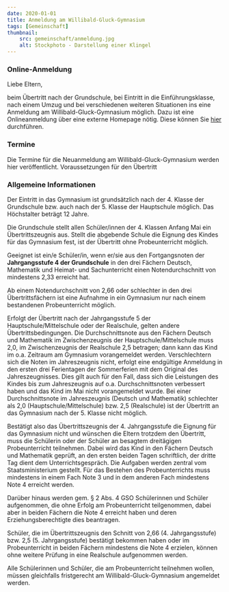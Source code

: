 ```yaml
---
date: 2020-01-01
title: Anmeldung am Willibald-Gluck-Gymnasium
tags: [Gemeinschaft]
thumbnail: 
    src: gemeinschaft/anmeldung.jpg
    alt: Stockphoto - Darstellung einer Klingel
---
```


### Online-Anmeldung

Liebe Eltern,

beim Übertritt nach der Grundschule, bei Eintritt in die Einführungsklasse, nach einem Umzug und bei verschiedenen weiteren Situationen ins eine Anmeldung am Willibald-Gluck-Gymnasium möglich. Dazu ist eine Onlineanmeldung über eine externe Homepage nötig. Diese können Sie <a href="https://www.schulantrag.de/?sch=0223">hier</a> durchführen.

### Termine

Die Termine für die Neuanmeldung am Willibald-Gluck-Gymnasium werden hier veröffentlicht. Voraussetzungen für den Übertritt


### Allgemeine Informationen

Der Eintritt in das Gymnasium ist grundsätzlich nach der 4. Klasse der Grundschule bzw. auch nach der 5. Klasse der Hauptschule möglich. Das Höchstalter beträgt 12 Jahre.

Die Grundschule stellt allen Schüler/innen der 4. Klassen Anfang Mai ein Übertrittszeugnis aus. Stellt die abgebende Schule die Eignung des Kindes für das Gymnasium fest, ist der Übertritt ohne Probeunterricht möglich.

Geeignet ist ein/e Schüler/in, wenn er/sie aus den Fortgangsnoten der **Jahrgangsstufe 4 der Grundschule** in den drei Fächern Deutsch, Mathematik und Heimat- und Sachunterricht einen Notendurchschnitt von mindestens 2,33 erreicht hat.

Ab einem Notendurchschnitt von 2,66 oder schlechter in den drei Übertrittsfächern ist eine Aufnahme in ein Gymnasium nur nach einem bestandenen Probeunterricht möglich.

Erfolgt der Übertritt nach der Jahrgangsstufe 5 der Hauptschule/Mittelschule oder der Realschule, gelten andere Übertrittsbedingungen. Die Durchschnittsnote aus den Fächern Deutsch und Mathematik im Zwischenzeugnis der Hauptschule/Mittelschule muss 2,0, im Zwischenzeugnis der Realschule 2,5 betragen; dann kann das Kind im o.a. Zeitraum am Gymnasium vorangemeldet werden. Verschlechtern sich die Noten im Jahreszeugnis nicht, erfolgt eine endgültige Anmeldung in den ersten drei Ferientagen der Sommerferien mit dem Original des Jahreszeugnisses. Dies gilt auch für den Fall, dass sich die Leistungen des Kindes bis zum Jahreszeugnis auf o.a. Durchschnittsnoten verbessert haben und das Kind im Mai nicht vorangemeldet wurde. Bei einer Durchschnittsnote im Jahreszeugnis (Deutsch und Mathematik) schlechter als 2,0 (Hauptschule/Mittelschule) bzw. 2,5 (Realschule) ist der Übertritt an das Gymnasium nach der 5. Klasse nicht möglich.

Bestätigt also das Übertrittszeugnis der 4. Jahrgangsstufe die Eignung für das Gymnasium nicht und wünschen die Eltern trotzdem den Übertritt, muss die Schülerin oder der Schüler an besagtem dreitägigen Probeunterricht teilnehmen. Dabei wird das Kind in den Fächern Deutsch und Mathematik geprüft, an den ersten beiden Tagen schriftlich, der dritte Tag dient dem Unterrichtsgespräch. Die Aufgaben werden zentral vom Staatsministerium gestellt. Für das Bestehen des Probeunterrichts muss mindestens in einem Fach Note 3 und in dem anderen Fach mindestens Note 4 erreicht werden.

Darüber hinaus werden gem. § 2 Abs. 4 GSO Schülerinnen und Schüler aufgenommen, die ohne Erfolg am Probeunterricht teilgenommen, dabei aber in beiden Fächern die Note 4 erreicht haben und deren Erziehungsberechtigte dies beantragen.

Schüler, die im Übertrittszeugnis den Schnitt von 2,66 (4. Jahrgangsstufe) bzw. 2,5 (5. Jahrgangsstufe) bestätigt bekommen haben oder im Probeunterricht in beiden Fächern mindestens die Note 4 erzielen, können ohne weitere Prüfung in eine Realschule aufgenommen werden.

Alle Schülerinnen und Schüler, die am Probeunterricht teilnehmen
wollen, müssen gleichfalls fristgerecht am Willibald-Gluck-Gymnasium
angemeldet werden.